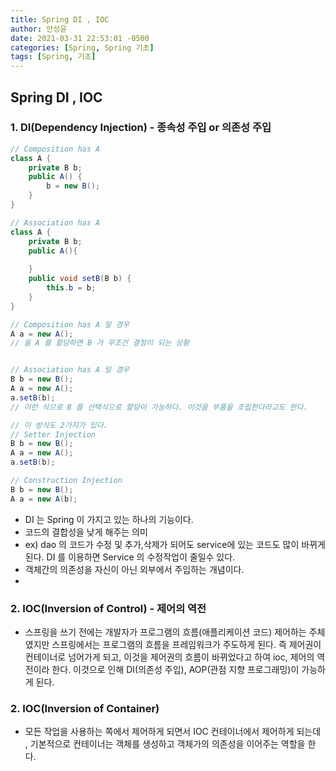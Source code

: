 ```yaml
---
title: Spring DI , IOC
author: 안성윤
date: 2021-03-31 22:53:01 -0500
categories: [Spring, Spring 기초]
tags: [Spring, 기초]
---
```


## Spring DI , IOC

### 1. DI(Dependency Injection)  - 종속성 주입 or 의존성 주입

```java
// Composition has A
class A {
    private B b;
    public A() {
        b = new B();
    }
}

// Association has A
class A {
	private B b;
	public A(){
	
	}
	public void setB(B b) {
		this.b = b;
	}
}
```

```java
// Composition has A 일 경우
A a = new A();
// 을 A 를 할당하면 B 가 무조건 결정이 되는 상황


// Association has A 일 경우
B b = new B();
A a = new A();
a.setB(b);
// 이런 식으로 B 를 선택식으로 할당이 가능하다. 이것을 부품을 조립한다라고도 한다.

// 이 방식도 2가지가 있다.
// Setter Injection
B b = new B();
A a = new A();
a.setB(b);

// Construction Injection
B b = new B();
A a = new A(b);
```

- DI 는 Spring 이 가지고 있는 하나의 기능이다.
- 코드의 결합성을 낮게 해주는 의미
- ex) dao 의 코드가 수정 및 추가,삭제가 되어도 service에 있는 코드도 많이 바뀌게 된다.
  DI 를 이용하면 Service 의 수정작업이 줄일수 있다.
- 객체간의 의존성을 자신이 아닌 외부에서 주입하는 개념이다.
- 

### 2. IOC(Inversion of Control) - 제어의 역전

- 스프링을 쓰기 전에는 개발자가 프로그램의 흐름(애플리케이션 코드) 제어하는 주체였지만 스프링에서는 프로그램의 흐름을 프레임워크가 주도하게 된다. 즉 제어권이 컨테이너로 넘어가게 되고, 이것을 제어권의 흐름이 바뀌었다고 하여 ioc, 제어의 역전이라 한다. 이것으로 인해 DI(의존성 주입), AOP(관점 지향 프로그래밍)이 가능하게 된다.

### 2. IOC(Inversion of Container) 

- 모든 작업을 사용하는 쪽에서 제어하게 되면서 IOC 컨테이너에서 제어하게 되는데 , 기본적으로 컨테이너는 객체를 생성하고 객체가의 의존성을 이어주는 역할을 한다.



